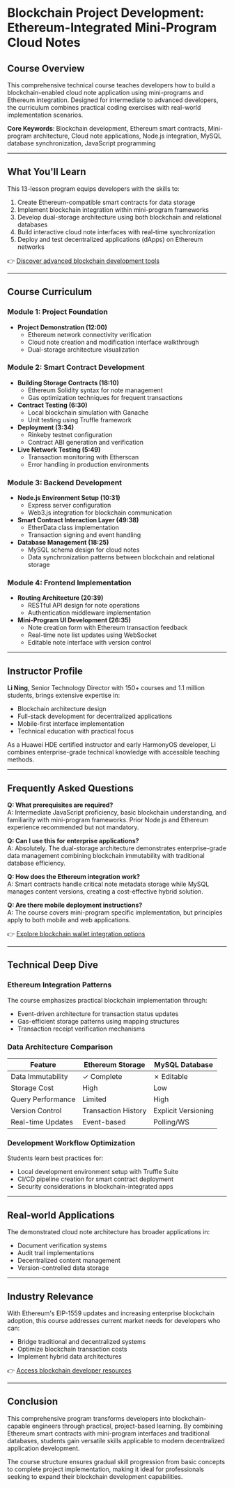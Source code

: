 # Blockchain Project Development: Ethereum-Integrated Mini-Program Cloud Notes

## Course Overview

This comprehensive technical course teaches developers how to build a blockchain-enabled cloud note application using mini-programs and Ethereum integration. Designed for intermediate to advanced developers, the curriculum combines practical coding exercises with real-world implementation scenarios.

**Core Keywords**: Blockchain development, Ethereum smart contracts, Mini-program architecture, Cloud note applications, Node.js integration, MySQL database synchronization, JavaScript programming

---

## What You'll Learn

This 13-lesson program equips developers with the skills to:
1. Create Ethereum-compatible smart contracts for data storage
2. Implement blockchain integration within mini-program frameworks
3. Develop dual-storage architecture using both blockchain and relational databases
4. Build interactive cloud note interfaces with real-time synchronization
5. Deploy and test decentralized applications (dApps) on Ethereum networks

👉 [Discover advanced blockchain development tools](https://bit.ly/okx-bonus)

---

## Course Curriculum

### Module 1: Project Foundation
- **Project Demonstration (12:00)**
  - Ethereum network connectivity verification
  - Cloud note creation and modification interface walkthrough
  - Dual-storage architecture visualization

### Module 2: Smart Contract Development
- **Building Storage Contracts (18:10)**
  - Ethereum Solidity syntax for note management
  - Gas optimization techniques for frequent transactions
- **Contract Testing (6:30)**
  - Local blockchain simulation with Ganache
  - Unit testing using Truffle framework
- **Deployment (3:34)**
  - Rinkeby testnet configuration
  - Contract ABI generation and verification
- **Live Network Testing (5:49)**
  - Transaction monitoring with Etherscan
  - Error handling in production environments

### Module 3: Backend Development
- **Node.js Environment Setup (10:31)**
  - Express server configuration
  - Web3.js integration for blockchain communication
- **Smart Contract Interaction Layer (49:38)**
  - EtherData class implementation
  - Transaction signing and event handling
- **Database Management (18:25)**
  - MySQL schema design for cloud notes
  - Data synchronization patterns between blockchain and relational storage

### Module 4: Frontend Implementation
- **Routing Architecture (20:39)**
  - RESTful API design for note operations
  - Authentication middleware implementation
- **Mini-Program UI Development (26:35)**
  - Note creation form with Ethereum transaction feedback
  - Real-time note list updates using WebSocket
  - Editable note interface with version control

---

## Instructor Profile

**Li Ning**, Senior Technology Director with 150+ courses and 1.1 million students, brings extensive expertise in:
- Blockchain architecture design
- Full-stack development for decentralized applications
- Mobile-first interface implementation
- Technical education with practical focus

As a Huawei HDE certified instructor and early HarmonyOS developer, Li combines enterprise-grade technical knowledge with accessible teaching methods.

---

## Frequently Asked Questions

**Q: What prerequisites are required?**  
A: Intermediate JavaScript proficiency, basic blockchain understanding, and familiarity with mini-program frameworks. Prior Node.js and Ethereum experience recommended but not mandatory.

**Q: Can I use this for enterprise applications?**  
A: Absolutely. The dual-storage architecture demonstrates enterprise-grade data management combining blockchain immutability with traditional database efficiency.

**Q: How does the Ethereum integration work?**  
A: Smart contracts handle critical note metadata storage while MySQL manages content versions, creating a cost-effective hybrid solution.

**Q: Are there mobile deployment instructions?**  
A: The course covers mini-program specific implementation, but principles apply to both mobile and web applications.

👉 [Explore blockchain wallet integration options](https://bit.ly/okx-bonus)

---

## Technical Deep Dive

### Ethereum Integration Patterns
The course emphasizes practical blockchain implementation through:
- Event-driven architecture for transaction status updates
- Gas-efficient storage patterns using mapping structures
- Transaction receipt verification mechanisms

### Data Architecture Comparison

| Feature                | Ethereum Storage       | MySQL Database         |
|------------------------|------------------------|------------------------|
| Data Immutability      | ✓ Complete             | ✗ Editable             |
| Storage Cost           | High                   | Low                    |
| Query Performance      | Limited                | High                   |
| Version Control        | Transaction History    | Explicit Versioning    |
| Real-time Updates      | Event-based            | Polling/WS             |

### Development Workflow Optimization
Students learn best practices for:
- Local development environment setup with Truffle Suite
- CI/CD pipeline creation for smart contract deployment
- Security considerations in blockchain-integrated apps

---

## Real-world Applications

The demonstrated cloud note architecture has broader applications in:
- Document verification systems
- Audit trail implementations
- Decentralized content management
- Version-controlled data storage

---

## Industry Relevance

With Ethereum's EIP-1559 updates and increasing enterprise blockchain adoption, this course addresses current market needs for developers who can:
- Bridge traditional and decentralized systems
- Optimize blockchain transaction costs
- Implement hybrid data architectures

👉 [Access blockchain developer resources](https://bit.ly/okx-bonus)

---

## Conclusion

This comprehensive program transforms developers into blockchain-capable engineers through practical, project-based learning. By combining Ethereum smart contracts with mini-program interfaces and traditional databases, students gain versatile skills applicable to modern decentralized application development.

The course structure ensures gradual skill progression from basic concepts to complete project implementation, making it ideal for professionals seeking to expand their blockchain development capabilities.